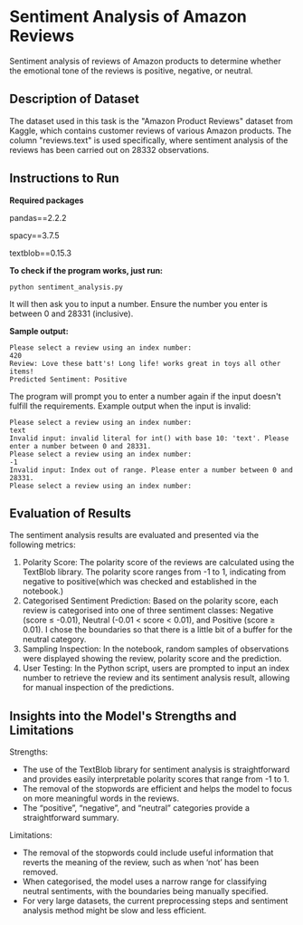 # Sentiment Analysis of Amazon Reviews
Sentiment analysis of reviews of Amazon products to determine whether the emotional tone of the reviews is positive, negative, or neutral.

## Description of Dataset
The dataset used in this task is the "Amazon Product Reviews" dataset from Kaggle, which contains customer reviews of various Amazon products. The column "reviews.text" is used specifically, where sentiment analysis of the reviews has been carried out on 28332 observations.

## Instructions to Run

**Required packages**

pandas==2.2.2

spacy==3.7.5

textblob==0.15.3

**To check if the program works, just run:**
```
python sentiment_analysis.py
```
It will then ask you to input a number. Ensure the number you enter is between 0 and 28331 (inclusive).

**Sample output:**
```
Please select a review using an index number:
420
Review: Love these batt's! Long life! works great in toys all other items!
Predicted Sentiment: Positive
```
The program will prompt you to enter a number again if the input doesn't fulfill the requirements. Example output when the input is invalid:
```
Please select a review using an index number: 
text
Invalid input: invalid literal for int() with base 10: 'text'. Please enter a number between 0 and 28331.
Please select a review using an index number: 
-1
Invalid input: Index out of range. Please enter a number between 0 and 28331.
Please select a review using an index number: 
```

## Evaluation of Results
The sentiment analysis results are evaluated and presented via the following metrics:
1. Polarity Score: The polarity score of the reviews are calculated using the TextBlob library. The polarity score ranges from -1 to 1, indicating from negative to positive(which was checked and established in the notebook.)
2. Categorised Sentiment Prediction: Based on the polarity score, each review is categorised into one of three sentiment classes: Negative (score ≤ -0.01), Neutral (-0.01 < score < 0.01), and Positive (score ≥ 0.01). I chose the boundaries so that there is a little bit of a buffer for the neutral category.
3. Sampling Inspection: In the notebook, random samples of observations were displayed showing the review, polarity score and the prediction.
4. User Testing: In the Python script, users are prompted to input an index number to retrieve the review and its sentiment analysis result, allowing for manual inspection of the predictions.

## Insights into the Model's Strengths and Limitations
Strengths:
- The use of the TextBlob library for sentiment analysis is straightforward and provides easily interpretable polarity scores that range from -1 to 1.
- The removal of the stopwords are efficient and helps the model to focus on more meaningful words in the reviews.
- The “positive”, “negative”, and “neutral” categories provide a straightforward summary.

Limitations:
- The removal of the stopwords could include useful information that reverts the meaning of the review, such as when ‘not’ has been removed.
- When categorised, the model uses a narrow range for classifying neutral sentiments, with the boundaries being manually specified.
- For very large datasets, the current preprocessing steps and sentiment analysis method might be slow and less efficient.
